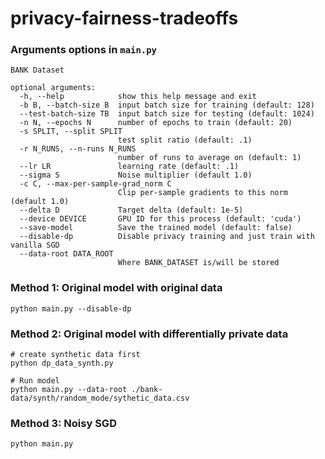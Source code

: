 # privacy-fairness-tradeoffs


### Arguments options in `main.py`
```
BANK Dataset

optional arguments:
  -h, --help            show this help message and exit
  -b B, --batch-size B  input batch size for training (default: 128)
  --test-batch-size TB  input batch size for testing (default: 1024)
  -n N, --epochs N      number of epochs to train (default: 20)
  -s SPLIT, --split SPLIT
                        test split ratio (default: .1)
  -r N_RUNS, --n-runs N_RUNS
                        number of runs to average on (default: 1)
  --lr LR               learning rate (default: .1)
  --sigma S             Noise multiplier (default 1.0)
  -c C, --max-per-sample-grad_norm C
                        Clip per-sample gradients to this norm (default 1.0)
  --delta D             Target delta (default: 1e-5)
  --device DEVICE       GPU ID for this process (default: 'cuda')
  --save-model          Save the trained model (default: false)
  --disable-dp          Disable privacy training and just train with vanilla SGD
  --data-root DATA_ROOT
                        Where BANK_DATASET is/will be stored
```




### Method 1: Original model with original data
```
python main.py --disable-dp
```

### Method 2: Original model with differentially private data
```
# create synthetic data first
python dp_data_synth.py

# Run model
python main.py --data-root ./bank-data/synth/random_mode/sythetic_data.csv
```

### Method 3: Noisy SGD
```
python main.py
```
